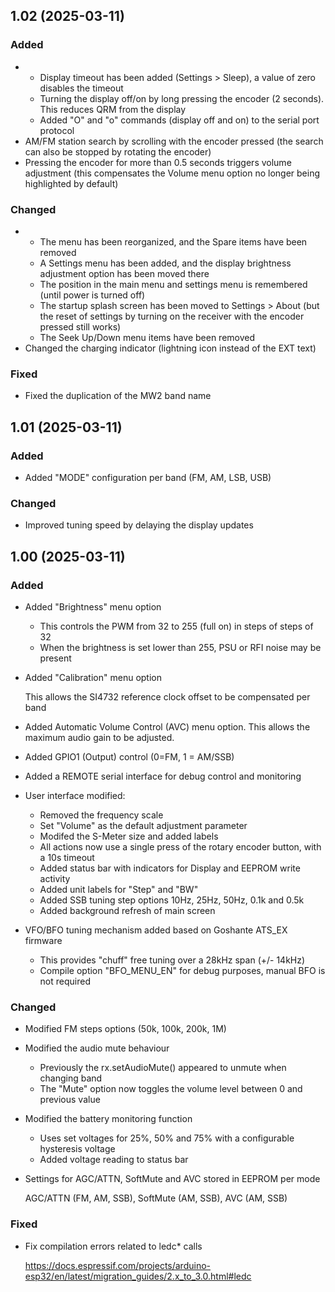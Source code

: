 ## 1.02 (2025-03-11)


### Added

- * Display timeout has been added (Settings > Sleep), a value of zero disables the timeout
  * Turning the display off/on by long pressing the encoder (2 seconds). This reduces QRM from the display
  * Added "O" and "o" commands (display off and on) to the serial port protocol 
- AM/FM station search by scrolling with the encoder pressed (the search can also be stopped by rotating the encoder) 
- Pressing the encoder for more than 0.5 seconds triggers volume adjustment (this compensates the Volume menu option no longer being highlighted by default) 


### Changed

- * The menu has been reorganized, and the Spare items have been removed
  * A Settings menu has been added, and the display brightness adjustment option has been moved there
  * The position in the main menu and settings menu is remembered (until power is turned off)
  * The startup splash screen has been moved to Settings > About (but the reset of settings by turning on the receiver with the encoder pressed still works)
  * The Seek Up/Down menu items have been removed 
- Changed the charging indicator (lightning icon instead of the EXT text) 


### Fixed

- Fixed the duplication of the MW2 band name 

## 1.01 (2025-03-11)


### Added

- Added "MODE" configuration per band (FM, AM, LSB, USB) 


### Changed

- Improved tuning speed by delaying the display updates 

## 1.00 (2025-03-11)


### Added

- Added "Brightness" menu option

  * This controls the PWM from 32 to 255 (full on) in steps of steps of 32
  * When the brightness is set lower than 255, PSU or RFI noise may be present 
- Added "Calibration" menu option

  This allows the SI4732 reference clock offset to be compensated per band 
- Added Automatic Volume Control (AVC) menu option. This allows the maximum audio gain to be adjusted. 
- Added GPIO1 (Output) control (0=FM, 1 = AM/SSB) 
- Added a REMOTE serial interface for debug control and monitoring 
- User interface modified:

  * Removed the frequency scale
  * Set "Volume" as the default adjustment parameter
  * Modifed the S-Meter size and added labels
  * All actions now use a single press of the rotary encoder button, with a 10s timeout
  * Added status bar with indicators for Display and EEPROM write activity
  * Added unit labels for "Step" and "BW"
  * Added SSB tuning step options 10Hz, 25Hz, 50Hz, 0.1k and 0.5k
  * Added background refresh of main screen 
- VFO/BFO tuning mechanism added based on Goshante ATS_EX firmware

  * This provides "chuff" free tuning over a 28kHz span (+/- 14kHz)
  * Compile option "BFO_MENU_EN" for debug purposes, manual BFO is not required 


### Changed

- Modified FM steps options (50k, 100k, 200k, 1M) 
- Modified the audio mute behaviour

  * Previously the rx.setAudioMute() appeared to unmute when changing band
  * The "Mute" option now toggles the volume level between 0 and previous value 
- Modified the battery monitoring function

  * Uses set voltages for 25%, 50% and 75% with a configurable hysteresis voltage
  * Added voltage reading to status bar 
- Settings for AGC/ATTN, SoftMute and AVC stored in EEPROM per mode

  AGC/ATTN (FM, AM, SSB), SoftMute (AM, SSB), AVC (AM, SSB) 


### Fixed

- Fix compilation errors related to ledc* calls

  https://docs.espressif.com/projects/arduino-esp32/en/latest/migration_guides/2.x_to_3.0.html#ledc
